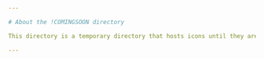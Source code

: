 ```yaml
---

# About the !COMINGSOON directory

This directory is a temporary directory that hosts icons until they are sorted. It serves no other purpose.

---
```

